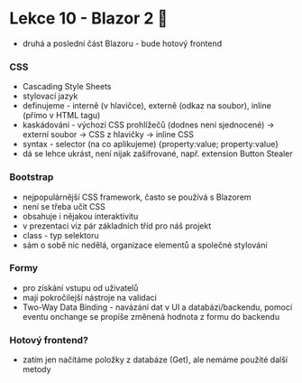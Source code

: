# Lekce 10 - Blazor 2 🦄

- druhá a poslední část Blazoru - bude hotový frontend

### CSS

- Cascading Style Sheets
- stylovací jazyk
- definujeme - interně (v hlavičce), externě (odkaz na soubor), inline (přímo v HTML tagu)
- kaskádování - výchozí CSS prohlížečů (dodnes není sjednocené) -> externí soubor -> CSS z hlavičky -> inline CSS
- syntax - selector (na co aplikujeme) {property:value; property:value}
- dá se lehce ukrást, není nijak zašifrované, např. extension Button Stealer

### Bootstrap

- nejpopulárnější CSS framework, často se používá s Blazorem
- není se třeba učit CSS
- obsahuje i nějakou interaktivitu
- v prezentaci viz pár základních tříd pro náš projekt
- class - typ selektoru
- <div> sám o sobě nic nedělá, organizace elementů a společné stylování

### Formy

- pro získání vstupu od uživatelů
- mají pokročilejší nástroje na validaci
- Two-Way Data Binding - navázání dat v UI a databázi/backendu, pomocí eventu onchange se propíše změnená hodnota z formu do backendu

### Hotový frontend?

- zatím jen načítáme položky z databáze (Get), ale nemáme použité další metody
